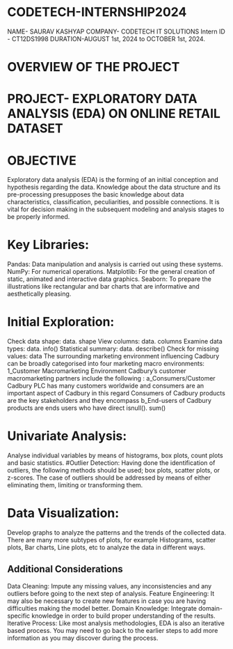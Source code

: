 # CODETECH-INTERNSHIP2024
NAME- SAURAV KASHYAP
COMPANY- CODETECH IT SOLUTIONS
Intern ID - CT12DS1998
DURATION-AUGUST 1st, 2024 to OCTOBER 1st, 2024.


# OVERVIEW OF THE PROJECT

# PROJECT- EXPLORATORY DATA ANALYSIS (EDA) ON ONLINE RETAIL DATASET

# OBJECTIVE
Exploratory data analysis (EDA) is the forming of an initial conception and hypothesis regarding the data. Knowledge about the data structure and its pre-processing presupposes the basic knowledge about data characteristics, classification, peculiarities, and possible connections. It is vital for decision making in the subsequent modeling and analysis stages to be properly informed.

# Key Libraries:
 Pandas: Data manipulation and analysis is carried out using these systems.
 NumPy: For numerical operations.
 Matplotlib: For the general creation of static, animated and interactive data graphics.
 Seaborn: To prepare the illustrations like rectangular and bar charts that are informative and aesthetically pleasing.
# Initial Exploration:
Check data shape: data. shape
View columns: data. columns
Examine data types: data. info()
Statistical summary: data. describe()
Check for missing values: data The surrounding marketing environment influencing Cadbury can be broadly categorised into four marketing macro environments: 1_Customer Macromarketing Environment Cadbury’s customer macromarketing partners include the following : a_Consumers/Customer Cadbury PLC has many customers worldwide and consumers are an important aspect of Cadbury in this regard Consumers of Cadbury products are the key stakeholders and they encompass b_End-users of Cadbury products are ends users who have direct isnull(). sum()
# Univariate Analysis:
Analyse individual variables by means of histograms, box plots, count plots and basic statistics.
#Outlier Detection:
Having done the identification of outliers, the following methods should be used; box plots, scatter plots, or z-scores.
The case of outliers should be addressed by means of either eliminating them, limiting or transforming them.
# Data Visualization:
Develop graphs to analyze the patterns and the trends of the collected data.
There are many more subtypes of plots, for example Histograms, scatter plots, Bar charts, Line plots, etc to analyze the data in different ways.


## Additional Considerations
 Data Cleaning: Impute any missing values, any inconsistencies and any outliers before going to the next step of analysis.
 Feature Engineering: It may also be necessary to create new features in case you are having difficulties making the model better.
 Domain Knowledge: Integrate domain-specific knowledge in order to build proper understanding of the results.
 Iterative Process: Like most analysis methodologies, EDA is also an iterative based process. You may need to go back to the earlier steps to add more information as you may 
  discover during the process.
